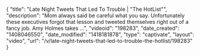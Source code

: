{
    "title": "Late Night Tweets That Led To Trouble | \"The HotList\"",
    "description": "Mom always said be careful what you say. Unfortunately these executives forgot that lesson and tweeted themselves right out of a fancy job. Amy Holmes takes ...",
    "videoid": "198283",
    "date_created": "1408046550",
    "date_modified": "1418181878",
    "type": "captivate",
    "layout": "video",
    "url": "\/v\/late-night-tweets-that-led-to-trouble-the-hotlist\/198283"
}